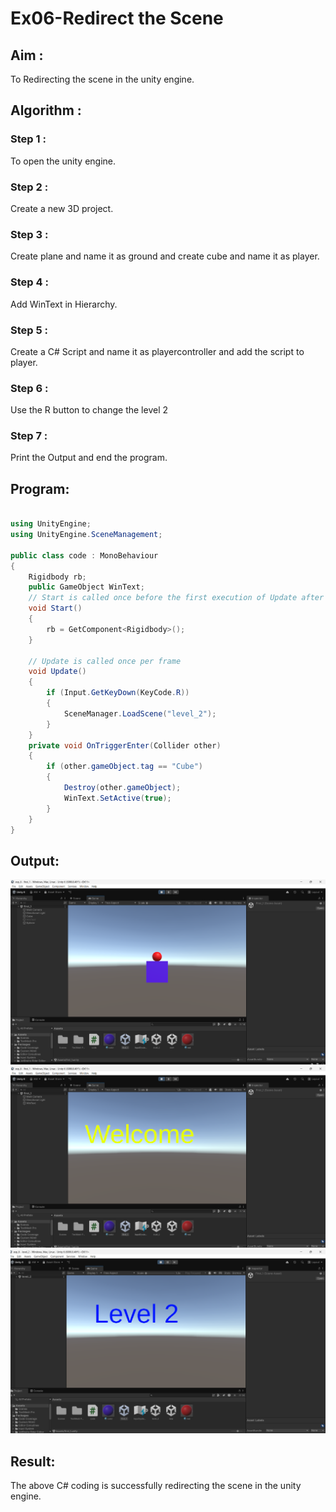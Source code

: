 # Ex06-Redirect the Scene

## Aim :

To Redirecting the scene in the unity engine.

## Algorithm :

### Step 1 :

To open the unity engine.

### Step 2 :

Create a new 3D project.

### Step 3 :

Create plane and name it as ground and create cube and name it as player.

### Step 4 :

Add WinText in Hierarchy.

### Step 5 :

Create a C# Script and name it as playercontroller and add the script to player.

### Step 6 :

Use the R button to change the level 2

### Step 7 :

Print the Output and end the program.

## Program:
```cs

using UnityEngine;
using UnityEngine.SceneManagement;

public class code : MonoBehaviour
{
    Rigidbody rb;
    public GameObject WinText;  
    // Start is called once before the first execution of Update after the MonoBehaviour is created
    void Start()
    {
        rb = GetComponent<Rigidbody>();
    }

    // Update is called once per frame
    void Update()
    {
        if (Input.GetKeyDown(KeyCode.R))
        {
            SceneManager.LoadScene("level_2");
        }
    }
    private void OnTriggerEnter(Collider other)
    {
        if (other.gameObject.tag == "Cube")
        {
            Destroy(other.gameObject);
            WinText.SetActive(true);
        }
    }
}


```

## Output:
![alt text](image.png)
![alt text](image-1.png)
![alt text](image-2.png)
## Result:
The above C# coding is successfully redirecting the scene in the unity engine.

